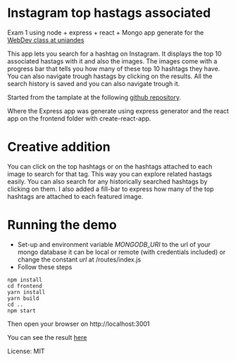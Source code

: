 # Instagram top hastags associated 

Exam 1 using node + express + react + Mongo app generate for the [WebDev class at uniandes](johnguerra.co/classes/webDevelopment_spring_2018/)

This app lets you search for a hashtag on Instagram. It displays the top 10 associated hastags with it and also the images. The images come with a progress bar that tells you how many of these top 10 hashtags they have. You can also navigate trough hastags by clicking on the results. All the search history is saved and you can also navigate trough it. 


Started from the tamplate at the following [github repository](https://github.com/john-guerra/node_express_react).

Where the Express app was generate using express generator and the react app on the frontend folder with create-react-app.
# Creative addition
You can click on the top hashtags or on the hashtags attached to each image to search for that tag. This way you can explore related hastags easily.
You can also search for any historically searched hashtags by clicking on them.
I also added a fill-bar to express how many of the top hashtags are attached to each featured image. 

# Running the demo
  * Set-up and environment variable *MONGODB_URI* to the url of your mongo database it can be local or remote (with credentials included) or change the constant *url* at /routes/index.js
  * Follow these steps

```
npm install
cd frontend
yarn install
yarn build
cd ..
npm start
```
Then open your browser on http://localhost:3001

You can see the result [here](https://hastaginsta.herokuapp.com/)

License: MIT


